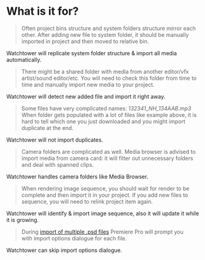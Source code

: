 # What is it for?

> Often project bins structure and system folders structure mirror each other. After adding new file to system folder, it should be manually imported in project and then moved to relative bin.

Watchtower will replicate system folder structure & import all media automatically.



> There might be a shared folder with media from another editor/vfx artist/sound editor/etc. You will need to check this folder from time to time and manually import new media to your project.

Watchtower will detect new added file and import it right away.



> Some files have very complicated names: _132341\_NH\_134AAB.mp3_  
> When folder gets populated with a lot of files like example above, it is hard to tell which one you just downloaded and you might import duplicate at the end.

Watchtower will not import duplicates.



> Camera folders are complicated as well. Media browser is advised to import media from camera card: it will filter out unnecessary folders and deal with spanned clips.

Watchtower handles camera folders like Media Browser.



> When rendering image sequence, you should wait for render to be complete and then import it in your project. If you add new files to sequence, you will need to relink project item again.

Watchtower will identify & import image sequence, also it will update it while it is growing.



> During [import of multiple .psd files](https://youtu.be/tyyR6Q6W4kY) Premiere Pro will prompt you  
> with import options dialogue for each file.

Watchtower can skip import options dialogue.

